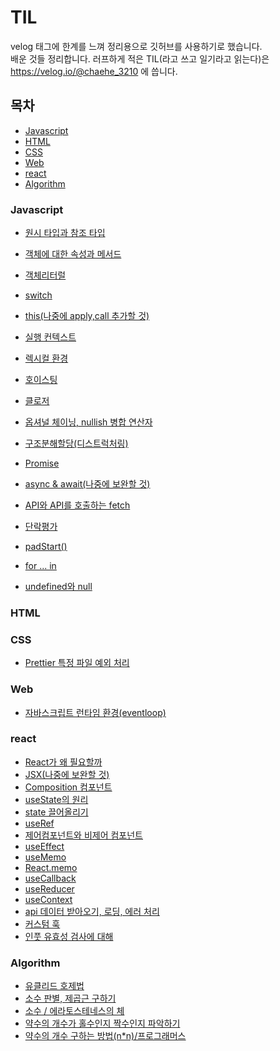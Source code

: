 # TIL

velog 태그에 한계를 느껴 정리용으로 깃허브를 사용하기로 했습니다. </br>
배운 것들 정리합니다. 러프하게 적은 TIL(라고 쓰고 일기라고 읽는다)은 </br>
https://velog.io/@chaehe_3210
에 씁니다.

## 목차

- [Javascript](#javascript)
- [HTML](#html)
- [CSS](#css)
- [Web](#web)
- [react](#react)
- [Algorithm](#Algorithm)

### Javascript

- [원시 타입과 참조 타입](./Javascript/immutable-mutable.md)
- [객체에 대한 속성과 메서드](./Javascript/object_detail.md)
- [객체리터럴](./Javascript/object.md)
- [switch](./Javascript/switch.md)
- [this(나중에 apply,call 추가할 것)](./Javascript/this.md)
- [실행 컨텍스트](./Javascript/ExecutionContext.md)
- [렉시컬 환경](./Javascript/lexicalEnvironment.md)
- [호이스팅](./Javascript/hoisting.md)
- [클로저](./Javascript/closure.md)
- [옵셔널 체이닝, nullish 병합 연산자](./Javascript/optional%20chaining-nullish.md)

- [구조분해할당(디스트럭처링)](./Javascript/destructuring%20assignment.md)
- [Promise](./Javascript/Promise.md)
- [async & await(나중에 보완할 것)](./Javascript/async-await.md)
- [API와 API를 호출하는 fetch](./Javascript/api-fetch.md)
- [단락평가](./Javascript/Short-circuit.md)
- [padStart()](./Javascript/padStart.md)
- [for ... in](./Javascript/for-in.md)
- [undefined와 null](./Javascript/undefined-null.md)

### HTML

### CSS

- [Prettier 특정 파일 예외 처리](./CSS/prettier-setting.md)

### Web

- [자바스크립트 런타임 환경(eventloop)](./web/javascript-runtime-environment.md)

### react

- [React가 왜 필요할까](./react/why-react.md)
- [JSX(나중에 보완할 것)](./react/jsx-%20caution.md)
- [Composition 컴포넌트](./react/composition.md)
- [useState의 원리](./react/useState.md)
- [state 끌어올리기](./react/useState.md)
- [useRef](./react/useRef.md)
- [제어컴포넌트와 비제어 컴포넌트]()
- [useEffect](./react/useEffect.md)
- [useMemo](./react/useMemo.md)
- [React.memo](./react/ReactMemo.md)
- [useCallback]()
- [useReducer](./react/useReducer.md)
- [useContext](./react/useContext.md)
- [api 데이터 받아오기, 로딩, 에러 처리](./react/loading_error.md)
- [커스텀 훅](./react/customHook.md)
- [인풋 유효성 검사에 대해](./react/user-input-validation.md)

### Algorithm

- [유클리드 호제법](./Algorithm/Euclidean-algorithm.md)
- [소수 판별, 제곱근 구하기](./Algorithm/prime-number.md)
- [소수 / 에라토스테네스의 체](./Algorithm/Eratosthenes.md)
- [약수의 개수가 홀수인지 짝수인지 파악하기](./Algorithm/divisor.md)
- [약수의 개수 구하는 방법(n\*n)/프로그래머스 ](./Algorithm/knights.md)
